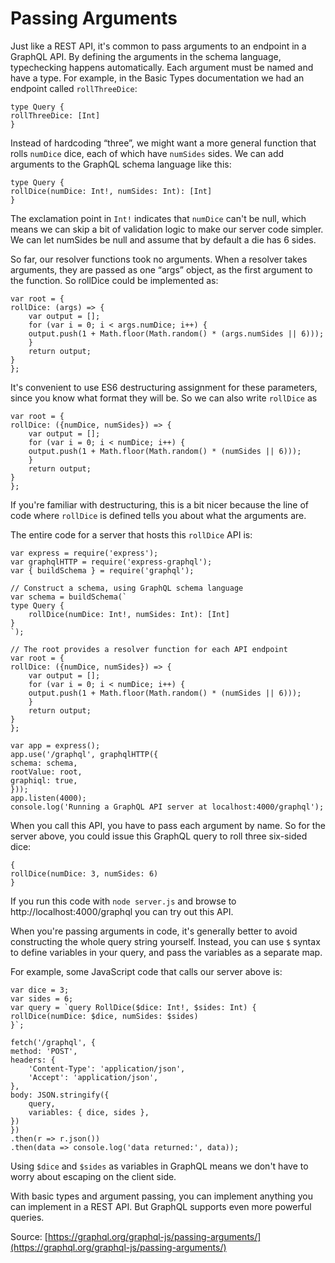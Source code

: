 # Passing Arguments
Just like a REST API, it's common to pass arguments to an endpoint in a GraphQL API. By defining the arguments in the schema language, typechecking happens automatically. Each argument must be named and have a type. For example, in the Basic Types documentation we had an endpoint called `rollThreeDice`:

    type Query {
    rollThreeDice: [Int]
    }

Instead of hardcoding “three”, we might want a more general function that rolls `numDice` dice, each of which have `numSides` sides. We can add arguments to the GraphQL schema language like this:

    type Query {
    rollDice(numDice: Int!, numSides: Int): [Int]
    }

The exclamation point in `Int!` indicates that `numDice` can't be null, which means we can skip a bit of validation logic to make our server code simpler. We can let numSides be null and assume that by default a die has 6 sides.

So far, our resolver functions took no arguments. When a resolver takes arguments, they are passed as one “args” object, as the first argument to the function. So rollDice could be implemented as:

    var root = {
    rollDice: (args) => {
        var output = [];
        for (var i = 0; i < args.numDice; i++) {
        output.push(1 + Math.floor(Math.random() * (args.numSides || 6)));
        }
        return output;
    }
    };

It's convenient to use ES6 destructuring assignment for these parameters, since you know what format they will be. So we can also write `rollDice` as

    var root = {
    rollDice: ({numDice, numSides}) => {
        var output = [];
        for (var i = 0; i < numDice; i++) {
        output.push(1 + Math.floor(Math.random() * (numSides || 6)));
        }
        return output;
    }
    };

If you're familiar with destructuring, this is a bit nicer because the line of code where `rollDice` is defined tells you about what the arguments are.

The entire code for a server that hosts this `rollDice` API is:

    var express = require('express');
    var graphqlHTTP = require('express-graphql');
    var { buildSchema } = require('graphql');

    // Construct a schema, using GraphQL schema language
    var schema = buildSchema(`
    type Query {
        rollDice(numDice: Int!, numSides: Int): [Int]
    }
    `);

    // The root provides a resolver function for each API endpoint
    var root = {
    rollDice: ({numDice, numSides}) => {
        var output = [];
        for (var i = 0; i < numDice; i++) {
        output.push(1 + Math.floor(Math.random() * (numSides || 6)));
        }
        return output;
    }
    };

    var app = express();
    app.use('/graphql', graphqlHTTP({
    schema: schema,
    rootValue: root,
    graphiql: true,
    }));
    app.listen(4000);
    console.log('Running a GraphQL API server at localhost:4000/graphql');

When you call this API, you have to pass each argument by name. So for the server above, you could issue this GraphQL query to roll three six-sided dice:

    {
    rollDice(numDice: 3, numSides: 6)
    }

If you run this code with `node server.js` and browse to http://localhost:4000/graphql you can try out this API.

When you're passing arguments in code, it's generally better to avoid constructing the whole query string yourself. Instead, you can use `$` syntax to define variables in your query, and pass the variables as a separate map.

For example, some JavaScript code that calls our server above is:

    var dice = 3;
    var sides = 6;
    var query = `query RollDice($dice: Int!, $sides: Int) {
    rollDice(numDice: $dice, numSides: $sides)
    }`;

    fetch('/graphql', {
    method: 'POST',
    headers: {
        'Content-Type': 'application/json',
        'Accept': 'application/json',
    },
    body: JSON.stringify({
        query,
        variables: { dice, sides },
    })
    })
    .then(r => r.json())
    .then(data => console.log('data returned:', data));

Using `$dice` and `$sides` as variables in GraphQL means we don't have to worry about escaping on the client side.

With basic types and argument passing, you can implement anything you can implement in a REST API. But GraphQL supports even more powerful queries.

Source: [https://graphql.org/graphql-js/passing-arguments/](https://graphql.org/graphql-js/passing-arguments/)